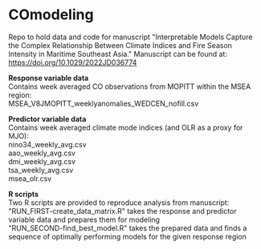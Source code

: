 # COmodeling

Repo to hold data and code for manuscript "Interpretable Models Capture the Complex Relationship Between Climate Indices and Fire Season Intensity in Maritime Southeast Asia." Manuscript can be found at: https://doi.org/10.1029/2022JD036774

**Response variable data**  
Contains week averaged CO observations from MOPITT within the MSEA region:  
MSEA_V8JMOPITT_weeklyanomalies_WEDCEN_nofill.csv  


**Predictor variable data**  
Contains week averaged climate mode indices (and OLR as a proxy for MJO):  
nino34_weekly_avg.csv  
aao_weekly_avg.csv  
dmi_weekly_avg.csv  
tsa_weekly_avg.csv  
msea_olr.csv  


**R scripts**  
Two R scripts are provided to reproduce analysis from manuscript:  
"RUN_FIRST-create_data_matrix.R" takes the response and predictor variable data and prepares them for modeling  
"RUN_SECOND-find_best_model.R" takes the prepared data and finds a sequence of optimally performing models for the given response region  
